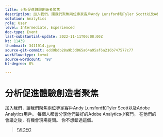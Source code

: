 ```yaml
---
title: 分析促進體驗創造者聚焦
description: 加入我們，讓我們聚焦兩位專家客戶Andy Lunsford和Tyler Scott以及Adobe Analytics用戶。 每個人都會分享他們最好的Adobe Analytics小竅門。 在他們的會議之後，有機會現場提問。 你不想錯過這個。
solution: Analytics
role: User
level: Intermediate, Experienced
doc-type: Event
last-substantial-update: 2022-11-11T00:00:00Z
kt: 11439
thumbnail: 3411014.jpeg
source-git-commit: edd0bdb28a9b3d065a64a95af6a216b747577c77
workflow-type: tm+mt
source-wordcount: '98'
ht-degree: 0%

---
```


# 分析促進體驗創造者聚焦

加入我們，讓我們聚焦兩位專家客戶Andy Lunsford和Tyler Scott以及Adobe Analytics用戶。 每個人都會分享他們最好的Adobe Analytics小竅門。 在他們的會議之後，有機會現場提問。 你不想錯過這個。

>[!VIDEO](https://video.tv.adobe.com/v/3411014/?quality=12&learn=on)
